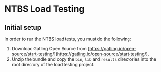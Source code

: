# NTBS Load Testing

## Initial setup

In order to run the NTBS load tests, you must do the following:

1. Download Gatling Open Source from [https://gatling.io/open-source/start-testing/](https://gatling.io/open-source/start-testing/).
1. Unzip the bundle and copy the `bin`, `lib` and `results` directories into the root directory of the load testing project.